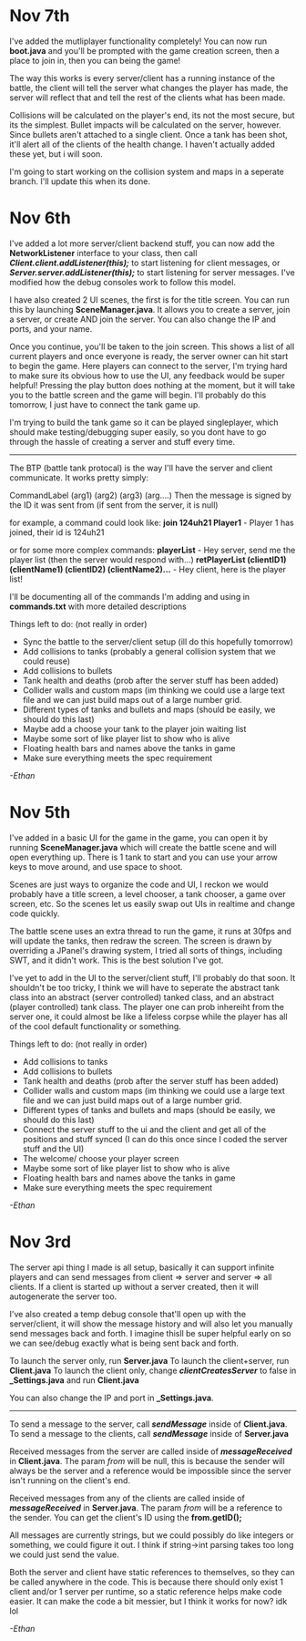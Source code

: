 # Nov 7th
I've added the mutliplayer functionality completely! You can now run **boot.java** and you'll be prompted with the game creation screen, then a place to join in, then you can being the game!

The way this works is every server/client has a running instance of the battle, the client will tell the server what changes the player has made, the server will reflect that and tell the rest of the clients what has been made.

Collisions will be calculated on the player's end, its not the most secure, but its the simplest.
Bullet impacts will be calculated on the server, however. Since bullets aren't attached to a single client. Once a tank has been shot, it'll alert all of the clients of the health change.
I haven't actually added these yet, but i will soon.

I'm going to start working on the collision system and maps in a seperate branch. I'll update this when its done.

# Nov 6th
I've added a lot more server/client backend stuff, you can now add the **NetworkListener** interface to your class, then call **_Client.client.addListener(this);_**  to start listening for client messages, or **_Server.server.addListener(this);_** to start listening for server messages. I've modified how the debug consoles work to follow this model.

I have also created 2 UI scenes, the first is for the title screen. You can run this by launching **SceneManager.java**. It allows you to create a server, join a server, or create AND join the server. You can also change the IP and ports, and your name. 

Once you continue, you'll be taken to the join screen. This shows a list of all current players and once everyone is ready, the server owner can hit start to begin the game. Here players can connect to the server, I'm trying hard to make sure its obvious how to use the UI, any feedback would be super helpful! Pressing the play button does nothing at the moment, but it will take you to the battle screen and the game will begin. I'll probably do this tomorrow, I just have to connect the tank game up.

I'm trying to build the tank game so it can be played singleplayer, which should make testing/debugging super easily, so you dont have to go through the hassle of creating a server and stuff every time.

----
The BTP (battle tank protocal) is the way I'll have the server and client communicate. It works pretty simply:

CommandLabel (arg1) (arg2) (arg3) (arg....)
Then the message is signed by the ID it was sent from (if sent from the server, it is null)

for example, a command could look like:
**join 124uh21 Player1**  - Player 1 has joined, their id is 124uh21

or for some more complex commands:
**playerList**  - Hey server, send me the player list (then the server would respond with...)
**retPlayerList (clientID1) (clientName1) (clientID2) (clientName2)...** - Hey client, here is the player list!

I'll be documenting all of the commands I'm adding and using in **commands.txt** with more detailed descriptions

Things left to do: (not really in order)
- Sync the battle to the server/client setup (ill do this hopefully tomorrow)
- Add collisions to tanks (probably a general collision system that we could reuse)
- Add collisions to bullets
- Tank health and deaths (prob after the server stuff has been added)
- Collider walls and custom maps (im thinking we could use a large text file and we can just build maps out of a large number grid.
- Different types of tanks and bullets and maps (should be easily, we should do this last)
- Maybe add a choose your tank to the player join waiting list
- Maybe some sort of like player list to show who is alive
- Floating health bars and names above the tanks in game
- Make sure everything meets the spec requirement

_-Ethan_
 

# Nov 5th
I've added in a basic UI for the game in the game, you can open it by running **SceneManager.java** which will create the battle scene and will open everything up. There is 1 tank to start and you can use your arrow keys to move around, and use space to shoot.

Scenes are just ways to organize the code and UI, I reckon we would probably have a title screen, a level chooser, a tank chooser, a game over screen, etc. So the scenes let us easily swap out UIs in realtime and change code quickly.

The battle scene uses an extra thread to run the game, it runs at 30fps and will update the tanks, then redraw the screen. The screen is drawn by overriding a JPanel's drawing system, I tried all sorts of things, including SWT, and it didn't work. This is the best solution I've got.

I've yet to add in the UI to the server/client stuff, I'll probably do that soon. It shouldn't be too tricky, I think we will have to seperate the abstract tank class into an abstract (server controlled) tanked class, and an abstract (player controlled) tank class. The player one can prob inhereiht from the server one, it could almost be like a lifeless corpse while the player has all of the cool default functionality or something.

Things left to do: (not really in order)
- Add collisions to tanks
- Add collisions to bullets
- Tank health and deaths (prob after the server stuff has been added)
- Collider walls and custom maps (im thinking we could use a large text file and we can just build maps out of a large number grid.
- Different types of tanks and bullets and maps (should be easily, we should do this last)
- Connect the server stuff to the ui and the client and get all of the positions and stuff synced (I can do this once since I coded the server stuff and the UI)
- The welcome/ choose your player screen
- Maybe some sort of like player list to show who is alive
- Floating health bars and names above the tanks in game
- Make sure everything meets the spec requirement

_-Ethan_

# Nov 3rd
The server api thing I made is all setup, basically it can support infinite players and can send messages from client => server and server => all clients. If a client is started up without a server created, then it will autogenerate the server too.

I've also created a temp debug console that'll open up with the server/client, it will show the message history and will also let you manually send messages back and forth. I imagine thisll be super helpful early on so we can see/debug exactly what is being sent back and forth.

To launch the server only, run **Server.java**
To launch the client+server, run **Client.java**
To launch the client only, change **_clientCreatesServer_** to false in **_Settings.java** and run **Client.java**

You can also change the IP and port in **_Settings.java**.

---
To send a message to the server, call **_sendMessage_** inside of **Client.java**. To send a message to the clients, call **_sendMessage_** inside of **Server.java**

Received messages from the server are called inside of **_messageReceived_** in **Client.java**. The param *from* will be null, this is because the sender will always be the server and a reference would be impossible since the server isn't running on the client's end.

Received messages from any of the clients are called inside of **_messageReceived_** in **Server.java**. The param *from* will be a reference to the sender. You can get the client's ID using the **from.getID();**

All messages are currently strings, but we could possibly do like integers or something, we could figure it out. I think if string->int parsing takes too long we could just send the value.

Both the server and client have static references to themselves, so they can be called anywhere in the code. This is because there should only exist 1 client and/or 1 server per runtime, so a static reference helps make code easier. It can make the code a bit messier, but I think it works for now? idk lol

_-Ethan_
